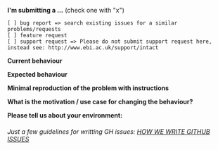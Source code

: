 <!--
Please fill out this form with as much information as possible. This way we can process your request quicker and don't need to ask for more information or process the request with false requirement. 
-->

**I'm submitting a ...**  (check one with "x")
```
[ ] bug report => search existing issues for a similar problems/requests
[ ] feature request
[ ] support request => Please do not submit support request here, instead see: http://www.ebi.ac.uk/support/intact
```

**Current behaviour**
<!-- Describe how the bug manifests. -->

**Expected behaviour**
<!-- Describe what the behaviour would be without the bug. -->

**Minimal reproduction of the problem with instructions**
<!--
If the current behaviour is a bug or you can illustrate your feature request better with an example, 
please provide working examples, a mock-up or a step by step instruction. 
-->

**What is the motivation / use case for changing the behaviour?**
<!-- Describe the motivation or the concrete use case -->

**Please tell us about your environment:**
<!-- Windows, Mac OSX, Linux and Firfox, Chrome, IE (if possible with version) -->


###### Just a few guidelines for writting GH issues: [HOW WE WRITE GITHUB ISSUES](https://wiredcraft.com/blog/how-we-write-our-github-issues/)
